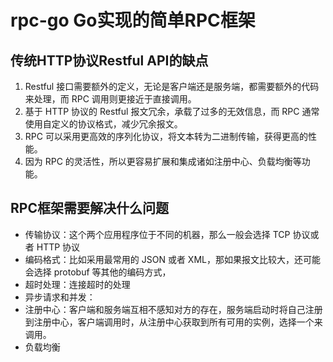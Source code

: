 # rpc-go Go实现的简单RPC框架

## 传统HTTP协议Restful API的缺点
1. Restful 接口需要额外的定义，无论是客户端还是服务端，都需要额外的代码来处理，而 RPC 调用则更接近于直接调用。
2. 基于 HTTP 协议的 Restful 报文冗余，承载了过多的无效信息，而 RPC 通常使用自定义的协议格式，减少冗余报文。
3. RPC 可以采用更高效的序列化协议，将文本转为二进制传输，获得更高的性能。
4. 因为 RPC 的灵活性，所以更容易扩展和集成诸如注册中心、负载均衡等功能。

## RPC框架需要解决什么问题
- 传输协议：这个两个应用程序位于不同的机器，那么一般会选择 TCP 协议或者 HTTP 协议
- 编码格式：比如采用最常用的 JSON 或者 XML，那如果报文比较大，还可能会选择 protobuf 等其他的编码方式，
- 超时处理：连接超时的处理
- 异步请求和并发：
- 注册中心：客户端和服务端互相不感知对方的存在，服务端启动时将自己注册到注册中心，客户端调用时，从注册中心获取到所有可用的实例，选择一个来调用。
- 负载均衡